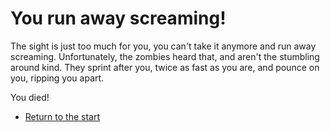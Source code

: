 # **You run away screaming!**

The sight is just too much for you, you can't take it anymore and run away screaming.
Unfortunately, the zombies heard that, and aren't the stumbling around kind.
They sprint after you, twice as fast as you are, and pounce on you, ripping you apart.

You died!

- [Return to the start](0.md)

